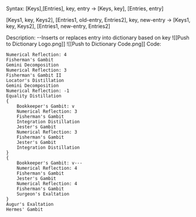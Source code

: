 Syntax:
\[Keys],\[Entries], key, entry -> \[Keys, key], \[Entries, entry]

\[Keys1, key, Keys2], \[Entries1, old-entry, Entries2], key, new-entry -> \[Keys1, key, Keys2], \[Entries1, new-entry, Entries2]

Description:
\--Inserts or replaces entry into dictionary based on key
![[Push to Dictionary Logo.png]]
![[Push to Dictionary Code.png]]
Code:
```
Numerical Reflection: 4
Fisherman's Gambit
Gemini Decomposition
Numerical Reflection: 3
Fisherman's Gambit II
Locator's Distillation
Gemini Decomposition
Numerical Reflection: -1
Equality Distillation
{
	Bookkeeper's Gambit: v
	Numerical Reflection: 3
	Fisherman's Gambit
	Integration Distillation
	Jester's Gambit
	Numerical Reflection: 3
	Fisherman's Gambit
	Jester's Gambit
	Integration Distillation
}
{
	Bookkeeper's Gambit: v---
	Numerical Reflection: 4
	Fisherman's Gambit
	Jester's Gambit
	Numerical Reflection: 4
	Fisherman's Gambit
	Surgeon's Exaltation
}
Augur's Exaltation
Hermes' Gambit
```